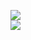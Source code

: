 [![](https://img.shields.io/badge/Made%20With-Github%20Spray-lightgrey.svg?style=for-the-badge&logo=github)](https://github.com/Annihil/github-spray#275)  
[![](https://i.imgur.com/2DrTn0Z.gif)](https://github.com/Annihil/github-spray)